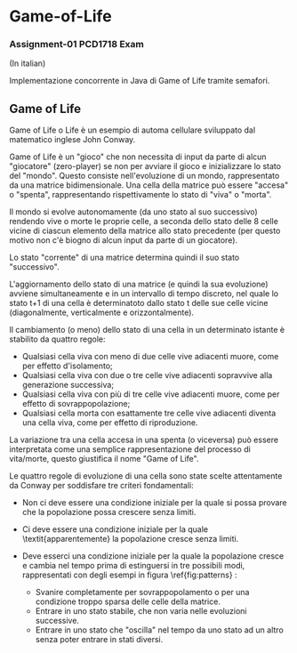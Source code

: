 # Game-of-Life
### Assignment-01 PCD1718 Exam
(In italian)

Implementazione concorrente in Java di Game of Life tramite semafori.

## Game of Life

Game of Life o Life è un esempio di automa cellulare sviluppato dal matematico inglese John Conway.

Game of Life è un "gioco" che non necessita di input da parte di alcun "giocatore" (zero-player) se non per avviare il gioco e inizializzare lo stato del "mondo". Questo consiste nell'evoluzione di un mondo, rappresentato da una matrice bidimensionale. Una cella della matrice può essere "accesa" o "spenta", rappresentando rispettivamente lo stato di "viva" o "morta".

Il mondo si evolve autonomamente (da uno stato al suo successivo) rendendo vive o morte le proprie celle, a seconda dello stato delle 8 celle vicine di ciascun elemento della matrice allo stato precedente (per questo motivo non c'è biogno di alcun input da parte di un giocatore).

Lo stato "corrente" di una matrice determina quindi il suo stato "successivo".

L'aggiornamento dello stato di una matrice (e quindi la sua evoluzione) avviene simultaneamente e in un intervallo di tempo discreto, nel quale lo stato t+1 di una cella è determinatoto dallo stato t delle sue celle vicine (diagonalmente, verticalmente e orizzontalmente).

Il cambiamento (o meno) dello stato di una cella in un determinato istante è stabilito da quattro regole:
- Qualsiasi cella viva con meno di due celle vive adiacenti muore, come per effetto d'isolamento;
- Qualsiasi cella viva con due o tre celle vive adiacenti sopravvive alla generazione successiva;
- Qualsiasi cella viva con più di tre celle vive adiacenti muore, come per effetto di sovrappopolazione;
- Qualsiasi cella morta con esattamente tre celle vive adiacenti diventa una cella viva, come per effetto di riproduzione.

La variazione tra una cella accesa in una spenta (o viceversa) può essere interpretata come una semplice rappresentazione del processo di vita/morte, questo giustifica il nome "Game of Life".

Le quattro regole di evoluzione di una cella sono state scelte attentamente da Conway per soddisfare tre criteri fondamentali:

- Non ci deve essere una condizione iniziale per la quale si possa provare che la popolazione possa crescere senza limiti.
- Ci deve essere una condizione iniziale per la quale \textit{apparentemente} la popolazione cresce senza limiti.
- Deve esserci una condizione iniziale per la quale la popolazione cresce e cambia nel tempo prima di estinguersi in tre possibili modi, rappresentati con degli esempi in figura \ref{fig:patterns} :
	
	- Svanire completamente per sovrappopolamento o per una condizione troppo sparsa delle celle della matrice.
  - Entrare in uno stato stabile, che non varia nelle evoluzioni successive.
  - Entrare in uno stato che "oscilla" nel tempo da uno stato ad un altro senza poter entrare in stati diversi.
